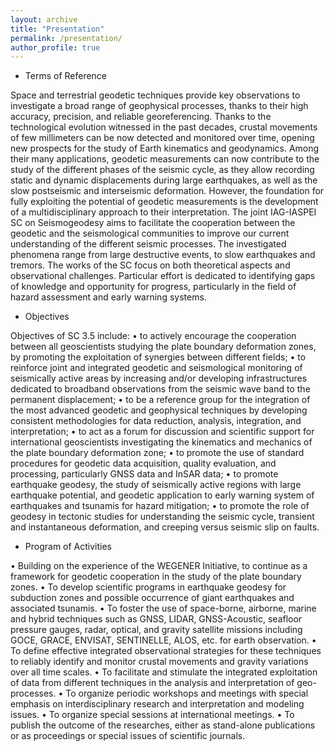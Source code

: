 ```yaml
---
layout: archive
title: "Presentation"
permalink: /presentation/
author_profile: true
---
```


* Terms of Reference

Space and terrestrial geodetic techniques provide key observations to investigate a broad range of geophysical processes, thanks to their high accuracy, precision, and reliable georeferencing. Thanks to the technological evolution witnessed in the past decades, crustal movements of few millimeters can be now detected and monitored over time, opening new prospects for the study of Earth kinematics and geodynamics. Among their many applications, geodetic measurements can now contribute to the study of the different phases of the seismic cycle, as they allow recording static and dynamic displacements during large earthquakes, as well as the slow postseismic and interseismic deformation. However, the foundation for fully exploiting the potential of geodetic measurements is the development of a multidisciplinary approach to their interpretation. The joint IAG-IASPEI SC on Seismogeodesy aims to facilitate the cooperation between the geodetic and the seismological communities to improve our current understanding of the different seismic processes. The investigated phenomena range from large destructive events, to slow earthquakes and tremors. The works of the SC focus on both theoretical aspects and observational challenges. Particular effort is dedicated to identifying gaps of knowledge and opportunity for progress, particularly in the field of hazard assessment and early warning systems.

* Objectives

Objectives of SC 3.5 include:
•	to actively encourage the cooperation between all geoscientists studying the plate boundary deformation zones, by promoting the exploitation of synergies between different fields;
•	to reinforce joint and integrated geodetic and seismological monitoring of seismically active areas by increasing and/or developing infrastructures dedicated to broadband observations from the seismic wave band to the permanent displacement;
•	to be a reference group for the integration of the most advanced geodetic and geophysical techniques by developing consistent methodologies for data reduction, analysis, integration, and interpretation;
•	to act as a forum for discussion and scientific support for international geoscientists investigating the kinematics and mechanics of the plate boundary deformation zone;
•	to promote the use of standard procedures for geodetic data acquisition, quality evaluation, and processing, particularly GNSS data and InSAR data;
•	to promote earthquake geodesy, the study of seismically active regions with large earthquake potential, and geodetic application to early warning system of earthquakes and tsunamis for hazard mitigation;
•	to promote the role of geodesy in tectonic studies for understanding the seismic cycle, transient and instantaneous deformation, and creeping versus seismic slip on faults.

* Program of Activities

•	Building on the experience of the WEGENER Initiative, to continue as a framework for geodetic cooperation in the study of the plate boundary zones.
•	To develop scientific programs in earthquake geodesy for subduction zones and possible occurrence of giant earthquakes and associated tsunamis.
•	To foster the use of space-borne, airborne, marine and hybrid techniques such as GNSS, LIDAR, GNSS-Acoustic, seafloor pressure gauges, radar, optical, and gravity satellite missions including GOCE, GRACE, ENVISAT, SENTINELLE, ALOS, etc. for earth observation.
•	To define effective integrated observational strategies for these techniques to reliably identify and monitor crustal movements and gravity variations over all time scales.
•	To facilitate and stimulate the integrated exploitation of data from different techniques in the analysis and interpretation of geo-processes.
•	To organize periodic workshops and meetings with special emphasis on interdisciplinary research and interpretation and modeling issues.
•	To organize special sessions at international meetings.
•	To publish the outcome of the researches, either as stand-alone publications or as proceedings or special issues of scientific journals.
